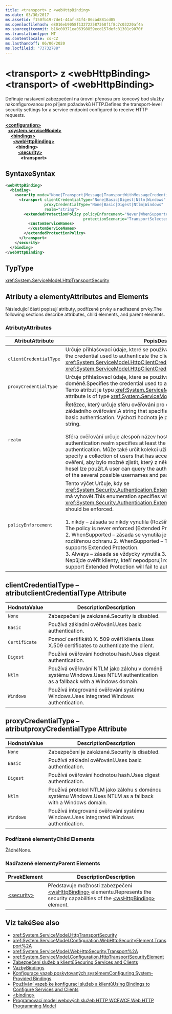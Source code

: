 ```yaml
---
title: <transport> z <webHttpBinding>
ms.date: 03/30/2017
ms.assetid: f150fb19-7de1-44af-81f4-86cad881cd05
ms.openlocfilehash: e8016eb9058f132722587368f1f8c7c03220af4a
ms.sourcegitcommit: b16c00371ea06398859ecd157defc81301c9070f
ms.translationtype: MT
ms.contentlocale: cs-CZ
ms.lasthandoff: 06/06/2020
ms.locfileid: "73732788"
---
```

# <a name="transport-of-webhttpbinding"></a><span data-ttu-id="5873f-102">\<transport> z \<webHttpBinding></span><span class="sxs-lookup"><span data-stu-id="5873f-102">\<transport> of \<webHttpBinding></span></span>
<span data-ttu-id="5873f-103">Definuje nastavení zabezpečení na úrovni přenosu pro koncový bod služby nakonfigurovanou pro příjem požadavků HTTP.</span><span class="sxs-lookup"><span data-stu-id="5873f-103">Defines the transport-level security settings for a service endpoint configured to receive HTTP requests.</span></span>  
  
[**\<configuration>**](../configuration-element.md)\
&nbsp;&nbsp;[**\<system.serviceModel>**](system-servicemodel.md)\
&nbsp;&nbsp;&nbsp;&nbsp;[**\<bindings>**](bindings.md)\
&nbsp;&nbsp;&nbsp;&nbsp;&nbsp;&nbsp;[**\<webHttpBinding>**](webhttpbinding.md)\
&nbsp;&nbsp;&nbsp;&nbsp;&nbsp;&nbsp;&nbsp;&nbsp;**\<binding>**\
&nbsp;&nbsp;&nbsp;&nbsp;&nbsp;&nbsp;&nbsp;&nbsp;&nbsp;&nbsp;[**\<security>**](security-of-webhttpbinding.md)\
&nbsp;&nbsp;&nbsp;&nbsp;&nbsp;&nbsp;&nbsp;&nbsp;&nbsp;&nbsp;&nbsp;&nbsp;**\<transport>**  
  
## <a name="syntax"></a><span data-ttu-id="5873f-104">Syntaxe</span><span class="sxs-lookup"><span data-stu-id="5873f-104">Syntax</span></span>  
  
```xml  
<webHttpBinding>
  <binding>
    <security mode="None|Transport|Message|TransportWithMessageCredential|TransportCredentialOnly">
      <transport clientCredentialType="None|Basic|Digest|Ntlm|Windows"
                 proxyCredentialType="None|Basic|Digest|Ntlm|Windows"
                 realm="string">
        <extendedProtectionPolicy policyEnforcement="Never|WhenSupported|Always"
                                  protectionScenario="TransportSelected|TrustedProxy">
          <customServiceNames>
          </customServiceNames>
        </extendedProtectionPolicy>
      </transport>
    </security>
  </binding>
</webHttpBinding>
```  
  
## <a name="type"></a><span data-ttu-id="5873f-105">Typ</span><span class="sxs-lookup"><span data-stu-id="5873f-105">Type</span></span>  
 <xref:System.ServiceModel.HttpTransportSecurity>  
  
## <a name="attributes-and-elements"></a><span data-ttu-id="5873f-106">Atributy a elementy</span><span class="sxs-lookup"><span data-stu-id="5873f-106">Attributes and Elements</span></span>  
 <span data-ttu-id="5873f-107">Následující části popisují atributy, podřízené prvky a nadřazené prvky.</span><span class="sxs-lookup"><span data-stu-id="5873f-107">The following sections describe attributes, child elements, and parent elements.</span></span>  
  
### <a name="attributes"></a><span data-ttu-id="5873f-108">Atributy</span><span class="sxs-lookup"><span data-stu-id="5873f-108">Attributes</span></span>  
  
|<span data-ttu-id="5873f-109">Atribut</span><span class="sxs-lookup"><span data-stu-id="5873f-109">Attribute</span></span>|<span data-ttu-id="5873f-110">Popis</span><span class="sxs-lookup"><span data-stu-id="5873f-110">Description</span></span>|  
|---------------|-----------------|  
|`clientCredentialType`|<span data-ttu-id="5873f-111">Určuje přihlašovací údaje, které se používají k ověření klienta ke službě.</span><span class="sxs-lookup"><span data-stu-id="5873f-111">Specifies the credential used to authenticate the client to the service.</span></span> <span data-ttu-id="5873f-112">Tento atribut je typu <xref:System.ServiceModel.HttpClientCredentialType> .</span><span class="sxs-lookup"><span data-stu-id="5873f-112">This attribute is of type <xref:System.ServiceModel.HttpClientCredentialType>.</span></span>|  
|`proxyCredentialType`|<span data-ttu-id="5873f-113">Určuje přihlašovací údaje, které se používají k ověření klienta na proxy doméně.</span><span class="sxs-lookup"><span data-stu-id="5873f-113">Specifies the credential used to authenticate the client to a domain proxy.</span></span> <span data-ttu-id="5873f-114">Tento atribut je typu <xref:System.ServiceModel.HttpProxyCredentialType> .</span><span class="sxs-lookup"><span data-stu-id="5873f-114">This attribute is of type <xref:System.ServiceModel.HttpProxyCredentialType>.</span></span>|  
|`realm`|<span data-ttu-id="5873f-115">Řetězec, který určuje sféru ověřování pro ověřování algoritmem Digest nebo základního ověřování.</span><span class="sxs-lookup"><span data-stu-id="5873f-115">A string that specifies the authentication realm for digest or basic authentication.</span></span> <span data-ttu-id="5873f-116">Výchozí hodnota je prázdný řetězec.</span><span class="sxs-lookup"><span data-stu-id="5873f-116">The default is an empty string.</span></span><br /><br /> <span data-ttu-id="5873f-117">Sféra ověřování určuje alespoň název hostitele, který provádí ověřování.</span><span class="sxs-lookup"><span data-stu-id="5873f-117">An authentication realm specifies at least the name of the host that performs the authentication.</span></span> <span data-ttu-id="5873f-118">Může také určit kolekci uživatelů, kteří mají přístup.</span><span class="sxs-lookup"><span data-stu-id="5873f-118">It can also specify a collection of users that has access.</span></span> <span data-ttu-id="5873f-119">Uživatel může zadat dotaz na sféru ověření, aby bylo možné zjistit, který z několika možných uživatelských jmen a hesel lze použít.</span><span class="sxs-lookup"><span data-stu-id="5873f-119">A user can query the authentication realm to ascertain which one of the several possible usernames and passwords can be used.</span></span>|  
|`policyEnforcement`|<span data-ttu-id="5873f-120">Tento výčet Určuje, kdy se <xref:System.Security.Authentication.ExtendedProtection.ExtendedProtectionPolicy> má vyhovět.</span><span class="sxs-lookup"><span data-stu-id="5873f-120">This enumeration specifies when the <xref:System.Security.Authentication.ExtendedProtection.ExtendedProtectionPolicy> should be enforced.</span></span><br /><br /> <span data-ttu-id="5873f-121">1. nikdy – zásada se nikdy vynutila (Rozšířená ochrana je zakázaná).</span><span class="sxs-lookup"><span data-stu-id="5873f-121">1.  Never – The policy is never enforced (Extended Protection is disabled).</span></span><br /><span data-ttu-id="5873f-122">2. WhenSupported – zásada se vynutila jenom v případě, že klient podporuje rozšířenou ochranu.</span><span class="sxs-lookup"><span data-stu-id="5873f-122">2.  WhenSupported – The policy is enforced only if the client supports Extended Protection.</span></span><br /><span data-ttu-id="5873f-123">3. Always – zásada se vždycky vynutila.</span><span class="sxs-lookup"><span data-stu-id="5873f-123">3.  Always – The policy is always enforced.</span></span> <span data-ttu-id="5873f-124">Nepůjde ověřit klienty, kteří nepodporují rozšířenou ochranu.</span><span class="sxs-lookup"><span data-stu-id="5873f-124">Clients which don’t support Extended Protection will fail to authenticate.</span></span>|  
  
## <a name="clientcredentialtype-attribute"></a><span data-ttu-id="5873f-125">clientCredentialType – atribut</span><span class="sxs-lookup"><span data-stu-id="5873f-125">clientCredentialType Attribute</span></span>  
  
|<span data-ttu-id="5873f-126">Hodnota</span><span class="sxs-lookup"><span data-stu-id="5873f-126">Value</span></span>|<span data-ttu-id="5873f-127">Description</span><span class="sxs-lookup"><span data-stu-id="5873f-127">Description</span></span>|  
|-----------|-----------------|  
|`None`|<span data-ttu-id="5873f-128">Zabezpečení je zakázané.</span><span class="sxs-lookup"><span data-stu-id="5873f-128">Security is disabled.</span></span>|  
|`Basic`|<span data-ttu-id="5873f-129">Používá základní ověřování.</span><span class="sxs-lookup"><span data-stu-id="5873f-129">Uses basic authentication.</span></span>|  
|`Certificate`|<span data-ttu-id="5873f-130">Pomocí certifikátů X. 509 ověří klienta.</span><span class="sxs-lookup"><span data-stu-id="5873f-130">Uses X.509 certificates to authenticate the client.</span></span>|  
|`Digest`|<span data-ttu-id="5873f-131">Používá ověřování hodnotou hash.</span><span class="sxs-lookup"><span data-stu-id="5873f-131">Uses digest authentication.</span></span>|  
|`Ntlm`|<span data-ttu-id="5873f-132">Používá ověřování NTLM jako zálohu v doméně systému Windows.</span><span class="sxs-lookup"><span data-stu-id="5873f-132">Uses NTLM authentication as a fallback with a Windows domain.</span></span>|  
|`Windows`|<span data-ttu-id="5873f-133">Používá integrované ověřování systému Windows.</span><span class="sxs-lookup"><span data-stu-id="5873f-133">Uses integrated Windows authentication.</span></span>|  
  
## <a name="proxycredentialtype-attribute"></a><span data-ttu-id="5873f-134">proxyCredentialType – atribut</span><span class="sxs-lookup"><span data-stu-id="5873f-134">proxyCredentialType Attribute</span></span>  
  
|<span data-ttu-id="5873f-135">Hodnota</span><span class="sxs-lookup"><span data-stu-id="5873f-135">Value</span></span>|<span data-ttu-id="5873f-136">Description</span><span class="sxs-lookup"><span data-stu-id="5873f-136">Description</span></span>|  
|-----------|-----------------|  
|`None`|<span data-ttu-id="5873f-137">Zabezpečení je zakázané.</span><span class="sxs-lookup"><span data-stu-id="5873f-137">Security is disabled.</span></span>|  
|`Basic`|<span data-ttu-id="5873f-138">Používá základní ověřování.</span><span class="sxs-lookup"><span data-stu-id="5873f-138">Uses basic authentication.</span></span>|  
|`Digest`|<span data-ttu-id="5873f-139">Používá ověřování hodnotou hash.</span><span class="sxs-lookup"><span data-stu-id="5873f-139">Uses digest authentication.</span></span>|  
|`Ntlm`|<span data-ttu-id="5873f-140">Používá protokol NTLM jako zálohu s doménou systému Windows.</span><span class="sxs-lookup"><span data-stu-id="5873f-140">Uses NTLM as a fallback with a Windows domain.</span></span>|  
|`Windows`|<span data-ttu-id="5873f-141">Používá integrované ověřování systému Windows.</span><span class="sxs-lookup"><span data-stu-id="5873f-141">Uses integrated Windows authentication.</span></span>|  
  
### <a name="child-elements"></a><span data-ttu-id="5873f-142">Podřízené elementy</span><span class="sxs-lookup"><span data-stu-id="5873f-142">Child Elements</span></span>  
 <span data-ttu-id="5873f-143">Žádné</span><span class="sxs-lookup"><span data-stu-id="5873f-143">None.</span></span>  
  
### <a name="parent-elements"></a><span data-ttu-id="5873f-144">Nadřazené elementy</span><span class="sxs-lookup"><span data-stu-id="5873f-144">Parent Elements</span></span>  
  
|<span data-ttu-id="5873f-145">Prvek</span><span class="sxs-lookup"><span data-stu-id="5873f-145">Element</span></span>|<span data-ttu-id="5873f-146">Description</span><span class="sxs-lookup"><span data-stu-id="5873f-146">Description</span></span>|  
|-------------|-----------------|  
|[\<security>](security-of-webhttpbinding.md)|<span data-ttu-id="5873f-147">Představuje možnosti zabezpečení [\<wsHttpBinding>](wshttpbinding.md) elementu.</span><span class="sxs-lookup"><span data-stu-id="5873f-147">Represents the security capabilities of the [\<wsHttpBinding>](wshttpbinding.md) element.</span></span>|  
  
## <a name="see-also"></a><span data-ttu-id="5873f-148">Viz také</span><span class="sxs-lookup"><span data-stu-id="5873f-148">See also</span></span>

- <xref:System.ServiceModel.HttpTransportSecurity>
- <xref:System.ServiceModel.Configuration.WebHttpSecurityElement.Transport%2A>
- <xref:System.ServiceModel.WebHttpSecurity.Transport%2A>
- <xref:System.ServiceModel.Configuration.HttpTransportSecurityElement>
- [<span data-ttu-id="5873f-149">Zabezpečení služeb a klientů</span><span class="sxs-lookup"><span data-stu-id="5873f-149">Securing Services and Clients</span></span>](../../../wcf/feature-details/securing-services-and-clients.md)
- [<span data-ttu-id="5873f-150">Vazby</span><span class="sxs-lookup"><span data-stu-id="5873f-150">Bindings</span></span>](../../../wcf/bindings.md)
- [<span data-ttu-id="5873f-151">Konfigurace vazeb poskytovaných systémem</span><span class="sxs-lookup"><span data-stu-id="5873f-151">Configuring System-Provided Bindings</span></span>](../../../wcf/feature-details/configuring-system-provided-bindings.md)
- [<span data-ttu-id="5873f-152">Používání vazeb ke konfiguraci služeb a klientů</span><span class="sxs-lookup"><span data-stu-id="5873f-152">Using Bindings to Configure Services and Clients</span></span>](../../../wcf/using-bindings-to-configure-services-and-clients.md)
- [\<binding>](bindings.md)
- [<span data-ttu-id="5873f-153">Programovací model webových služeb HTTP WCF</span><span class="sxs-lookup"><span data-stu-id="5873f-153">WCF Web HTTP Programming Model</span></span>](../../../wcf/feature-details/wcf-web-http-programming-model.md)
